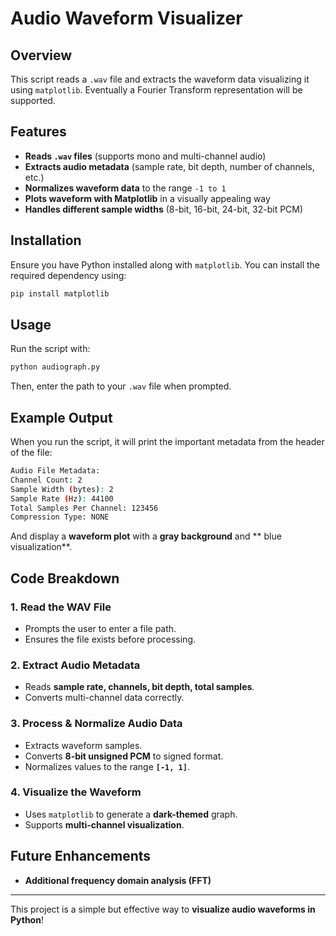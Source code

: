 # Audio Waveform Visualizer

## Overview
This script reads a `.wav` file and extracts the waveform data visualizing it using `matplotlib`. Eventually a Fourier Transform representation will be supported.

## Features
-  **Reads `.wav` files** (supports mono and multi-channel audio)
-  **Extracts audio metadata** (sample rate, bit depth, number of channels, etc.)
-  **Normalizes waveform data** to the range `-1 to 1`
-  **Plots waveform with Matplotlib** in a visually appealing way
-  **Handles different sample widths** (8-bit, 16-bit, 24-bit, 32-bit PCM)

## Installation
Ensure you have Python installed along with `matplotlib`. You can install the required dependency using:

```sh
pip install matplotlib
```

## Usage
Run the script with:

```sh
python audiograph.py
```

Then, enter the path to your `.wav` file when prompted.

## Example Output
When you run the script, it will print the important metadata from the header of the file:

```sh
Audio File Metadata:
Channel Count: 2
Sample Width (bytes): 2
Sample Rate (Hz): 44100
Total Samples Per Channel: 123456
Compression Type: NONE
```

And display a **waveform plot** with a **gray background** and ** blue visualization**.

## Code Breakdown
###  1. Read the WAV File
- Prompts the user to enter a file path.
- Ensures the file exists before processing.

###  2. Extract Audio Metadata
- Reads **sample rate, channels, bit depth, total samples**.
- Converts multi-channel data correctly.

###  3. Process & Normalize Audio Data
- Extracts waveform samples.
- Converts **8-bit unsigned PCM** to signed format.
- Normalizes values to the range **`[-1, 1]`**.

###  4. Visualize the Waveform
- Uses `matplotlib` to generate a **dark-themed** graph.
- Supports **multi-channel visualization**.

## Future Enhancements
-  **Additional frequency domain analysis (FFT)**
---

This project is a simple but effective way to **visualize audio waveforms in Python**!


